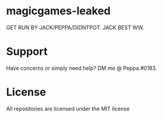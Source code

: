 # magicgames-leaked
GET RUN BY JACK/PEPPA/DIDNTPOT.
JACK BEST WW.

# Support
Have concerns or simply need help? DM me @ Peppa.#0183.

# License
All repositories are licensed under the MIT license
